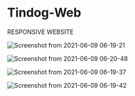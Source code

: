 # Tindog-Web

RESPONSIVE WEBSITE

![Screenshot from 2021-06-09 06-19-21](https://user-images.githubusercontent.com/51821034/121275737-f566f580-c8ea-11eb-8785-99657bd95ef2.png)



![Screenshot from 2021-06-09 06-20-48](https://user-images.githubusercontent.com/51821034/121275784-09aaf280-c8eb-11eb-9d48-b5b963f7ae56.png)


![Screenshot from 2021-06-09 06-19-37](https://user-images.githubusercontent.com/51821034/121275810-16c7e180-c8eb-11eb-9a07-945bbb560785.png)


![Screenshot from 2021-06-09 06-19-42](https://user-images.githubusercontent.com/51821034/121275833-221b0d00-c8eb-11eb-810d-7f4159445687.png)


